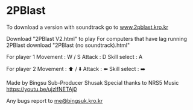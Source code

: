 # 2PBlast
To download a version with soundtrack go to www.2pblast.kro.kr

Download "2PBlast V2.html" to play
For computers that have lag running 2PBlast download "2PBlast (no soundtrack).html"


For player 1
Movement : W / S
Attack : D
Skill select : A

For player 2
Movement : ⬆️ / ⬇️
Attack : ⬅️
Skill select : ➡️



Made by Bingsu
Sub-Producer  Shusak
Special thanks to NRS5
Music https://youtu.be/ujzlfNETAj0

Any bugs report to me@bingsuk.kro.kr
